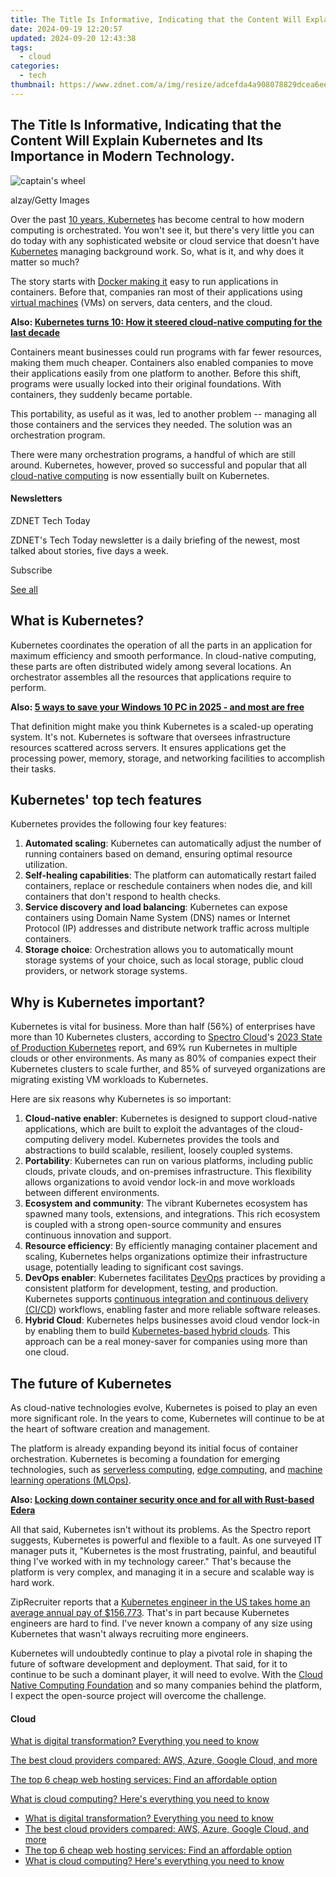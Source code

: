 ```yaml
---
title: The Title Is Informative, Indicating that the Content Will Explain Kubernetes and Its Importance in Modern Technology.
date: 2024-09-19 12:20:57
updated: 2024-09-20 12:43:38
tags:
  - cloud
categories:
  - tech
thumbnail: https://www.zdnet.com/a/img/resize/adcefda4a908078829dcea6ee5fdfbebebeec69b/2024/06/23/d900b50c-7399-4739-841e-41e6fb09fcfc/gettyimages-1172492643.jpg?width=278&height=156&fit=crop&auto=webp
---
```


## The Title Is Informative, Indicating that the Content Will Explain Kubernetes and Its Importance in Modern Technology.

![captain's wheel](https://www.zdnet.com/a/img/resize/da2f3d2e15f994eef6468a96bdc208033c4081a4/2024/06/23/d900b50c-7399-4739-841e-41e6fb09fcfc/gettyimages-1172492643.jpg?auto=webp&width=1280)

alzay/Getty Images

Over the past [10 years, Kubernetes](https://www.zdnet.com/article/kubernetes-turns-10-how-it-steered-cloud-native-computing-for-the-last-decade-and-whats-next/) has become central to how modern computing is orchestrated. You won't see it, but there's very little you can do today with any sophisticated website or cloud service that doesn't have [Kubernetes](https://kubernetes.io/) managing background work. So, what is it, and why does it matter so much?

The story starts with [Docker making it](https://www.zdnet.com/article/what-is-docker-and-why-is-it-so-darn-popular/) easy to run applications in containers. Before that, companies ran most of their applications using [virtual machines](https://www.zdnet.com/article/how-to-connect-to-a-virtualbox-virtual-machine-from-your-lan/) (VMs) on servers, data centers, and the cloud. 

**Also: [Kubernetes turns 10: How it steered cloud-native computing for the last decade](https://www.zdnet.com/article/kubernetes-turns-10-how-it-steered-cloud-native-computing-for-the-last-decade-and-whats-next/)**

Containers meant businesses could run programs with far fewer resources, making them much cheaper. Containers also enabled companies to move their applications easily from one platform to another. Before this shift, programs were usually locked into their original foundations. With containers, they suddenly became portable.

This portability, as useful as it was, led to another problem -- managing all those containers and the services they needed. The solution was an orchestration program.

There were many orchestration programs, a handful of which are still around. Kubernetes, however, proved so successful and popular that all [cloud-native computing](https://www.zdnet.com/article/what-is-cloud-computing-everything-you-need-to-know-about-the-cloud/) is now essentially built on Kubernetes.

#### Newsletters

ZDNET Tech Today

ZDNET's Tech Today newsletter is a daily briefing of the newest, most talked about stories, five days a week.

 Subscribe

[See all](https://www.zdnet.com/newsletters/)

## What is Kubernetes? 

Kubernetes coordinates the operation of all the parts in an application for maximum efficiency and smooth performance. In cloud-native computing, these parts are often distributed widely among several locations. An orchestrator assembles all the resources that applications require to perform.

**Also: [5 ways to save your Windows 10 PC in 2025 - and most are free](https://www.zdnet.com/article/5-ways-to-save-your-windows-10-pc-in-2025-and-most-are-free/)**

That definition might make you think Kubernetes is a scaled-up operating system. It's not. Kubernetes is software that oversees infrastructure resources scattered across servers. It ensures applications get the processing power, memory, storage, and networking facilities to accomplish their tasks.

## Kubernetes' top tech features

Kubernetes provides the following four key features:

1. **Automated scaling**: Kubernetes can automatically adjust the number of running containers based on demand, ensuring optimal resource utilization.
2. **Self-healing capabilities**: The platform can automatically restart failed containers, replace or reschedule containers when nodes die, and kill containers that don't respond to health checks.
3. **Service discovery and load balancing**: Kubernetes can expose containers using Domain Name System (DNS) names or Internet Protocol (IP) addresses and distribute network traffic across multiple containers.
4. **Storage choice**: Orchestration allows you to automatically mount storage systems of your choice, such as local storage, public cloud providers, or network storage systems.

## Why is Kubernetes important?

Kubernetes is vital for business. More than half (56%) of enterprises have more than 10 Kubernetes clusters, according to [Spectro Cloud](https://www.spectrocloud.com/?utm%5Fcontent=inline+mention)'s [2023 State of Production Kubernetes](https://info.spectrocloud.com/report-kubernetes-2023) report, and 69% run Kubernetes in multiple clouds or other environments. As many as 80% of companies expect their Kubernetes clusters to scale further, and 85% of surveyed organizations are migrating existing VM workloads to Kubernetes.

Here are six reasons why Kubernetes is so important:

1. **Cloud-native enabler**: Kubernetes is designed to support cloud-native applications, which are built to exploit the advantages of the cloud-computing delivery model. Kubernetes provides the tools and abstractions to build scalable, resilient, loosely coupled systems.
2. **Portability**: Kubernetes can run on various platforms, including public clouds, private clouds, and on-premises infrastructure. This flexibility allows organizations to avoid vendor lock-in and move workloads between different environments.
3. **Ecosystem and community**: The vibrant Kubernetes ecosystem has spawned many tools, extensions, and integrations. This rich ecosystem is coupled with a strong open-source community and ensures continuous innovation and support.
4. **Resource efficiency**: By efficiently managing container placement and scaling, Kubernetes helps organizations optimize their infrastructure usage, potentially leading to significant cost savings.
5. **DevOps enabler**: Kubernetes facilitates [DevOps](https://www.zdnet.com/article/what-is-devops-an-executive-guide-to-agile-development-and-it-operations/) practices by providing a consistent platform for development, testing, and production. Kubernetes supports [continuous integration and continuous delivery (CI/CD](https://practical-tech.com/2018/07/10/continuous-integration-and-delivery-tool-basics/)) workflows, enabling faster and more reliable software releases.
6. **Hybrid Cloud**: Kubernetes helps businesses avoid cloud vendor lock-in by enabling them to build [Kubernetes-based hybrid clouds](https://www.zdnet.com/article/what-is-the-kubernetes-hybrid-cloud-and-why-it-matters/). This approach can be a real money-saver for companies using more than one cloud.

## The future of Kubernetes

As cloud-native technologies evolve, Kubernetes is poised to play an even more significant role. In the years to come, Kubernetes will continue to be at the heart of software creation and management.

The platform is already expanding beyond its initial focus of container orchestration. Kubernetes is becoming a foundation for emerging technologies, such as [serverless computing](https://www.zdnet.com/article/what-serverless-computing-really-means-and-everything-else-you-need-to-know/), [edge computing](https://www.zdnet.com/article/where-the-edge-is-in-edge-computing-why-it-matters-and-how-we-use-it/), and [machine learning operations (MLOps)](https://www.zdnet.com/article/the-state-of-ai-in-2021-machine-learning-in-production-mlops-and-data-centric-ai/).

**Also: [Locking down container security once and for all with Rust-based Edera](https://www.zdnet.com/article/locking-down-container-security-once-and-for-all-with-rust-based-edera/)**

All that said, Kubernetes isn't without its problems. As the Spectro report suggests, Kubernetes is powerful and flexible to a fault. As one surveyed IT manager puts it, "Kubernetes is the most frustrating, painful, and beautiful thing I've worked with in my technology career." That's because the platform is very complex, and managing it in a secure and scalable way is hard work. 

ZipRecruiter reports that a [Kubernetes engineer in the US takes home an average annual pay of $156,773](https://www.ziprecruiter.com/Salaries/Kubernetes-Engineer-Salary). That's in part because Kubernetes engineers are hard to find. I've never known a company of any size using Kubernetes that wasn't always recruiting more engineers.

Kubernetes will undoubtedly continue to play a pivotal role in shaping the future of software development and deployment. That said, for it to continue to be such a dominant player, it will need to evolve. With the [Cloud Native Computing Foundation](https://www.cncf.io/) and so many companies behind the platform, I expect the open-source project will overcome the challenge.

#### Cloud

[​What is digital transformation? Everything you need to know](https://www.zdnet.com/article/what-is-digital-transformation-everything-you-need-to-know-about-how-technology-is-reshaping/ "​What is digital transformation? Everything you need to know")

[The best cloud providers compared: AWS, Azure, Google Cloud, and more](https://www.zdnet.com/article/the-top-cloud-providers-of-2021-aws-microsoft-azure-google-cloud-hybrid-saas/ "The best cloud providers compared: AWS, Azure, Google Cloud, and more")

[The top 6 cheap web hosting services: Find an affordable option](https://www.zdnet.com/article/best-cheap-web-hosting/ "The top 6 cheap web hosting services: Find an affordable option")

[What is cloud computing? Here's everything you need to know](https://www.zdnet.com/article/what-is-cloud-computing-everything-you-need-to-know-about-the-cloud/ "What is cloud computing? Here's everything you need to know")

* [​What is digital transformation? Everything you need to know](https://www.zdnet.com/article/what-is-digital-transformation-everything-you-need-to-know-about-how-technology-is-reshaping/ "​What is digital transformation? Everything you need to know")
* [The best cloud providers compared: AWS, Azure, Google Cloud, and more](https://www.zdnet.com/article/the-top-cloud-providers-of-2021-aws-microsoft-azure-google-cloud-hybrid-saas/ "The best cloud providers compared: AWS, Azure, Google Cloud, and more")
* [The top 6 cheap web hosting services: Find an affordable option](https://www.zdnet.com/article/best-cheap-web-hosting/ "The top 6 cheap web hosting services: Find an affordable option")
* [What is cloud computing? Here's everything you need to know](https://www.zdnet.com/article/what-is-cloud-computing-everything-you-need-to-know-about-the-cloud/ "What is cloud computing? Here's everything you need to know")

<ins class="adsbygoogle"
     style="display:block"
     data-ad-format="autorelaxed"
     data-ad-client="ca-pub-7571918770474297"
     data-ad-slot="1223367746"></ins>



<ins class="adsbygoogle"
     style="display:block"
     data-ad-client="ca-pub-7571918770474297"
     data-ad-slot="8358498916"
     data-ad-format="auto"
     data-full-width-responsive="true"></ins>

